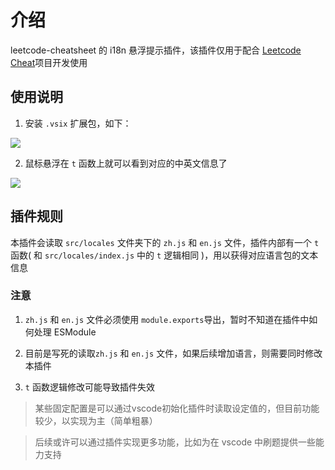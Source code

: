 # 介绍

leetcode-cheatsheet 的 i18n 悬浮提示插件，该插件仅用于配合 [Leetcode Cheat](https://github.com/leetcode-pp/leetcode-cheat)项目开发使用

## 使用说明

1. 安装 `.vsix` 扩展包，如下：

![](https://github.com/leetcode-pp/i18n-vscode-extension/assets/install.jpg)


2. 鼠标悬浮在 `t` 函数上就可以看到对应的中英文信息了

![](https://github.com/leetcode-pp/i18n-vscode-extension/assets/demo.png)

## 插件规则

本插件会读取 `src/locales` 文件夹下的 `zh.js` 和 `en.js` 文件，插件内部有一个  `t` 函数( 和 `src/locales/index.js` 中的 `t` 逻辑相同 )，用以获得对应语言包的文本信息

### 注意
1. `zh.js` 和 `en.js` 文件必须使用 `module.exports`导出，暂时不知道在插件中如何处理 ESModule

2. 目前是写死的读取`zh.js` 和 `en.js` 文件，如果后续增加语言，则需要同时修改本插件

3. `t` 函数逻辑修改可能导致插件失效


> 某些固定配置是可以通过vscode初始化插件时读取设定值的，但目前功能较少，以实现为主（简单粗暴）

> 后续或许可以通过插件实现更多功能，比如为在 vscode 中刷题提供一些能力支持